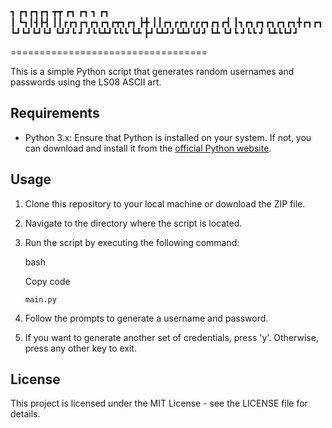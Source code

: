 
┓ ┏┓┏┓┏┓  ┳┳                ┏┓  ┏┓            ┓  ┏┓               
┃ ┗┓┃┫┣┫  ┃┃┏┏┓┏┓┏┓┏┓┏┳┓┏┓  ┣╋  ┃┃┏┓┏┏┓┏┏┏┓┏┓┏┫  ┃┓┏┓┏┓┏┓┏┓┏┓╋┏┓┏┓
┗┛┗┛┗┛┗┛  ┗┛┛┗ ┛ ┛┗┗┻┛┗┗┗   ┗┻  ┣┛┗┻┛┛┗┻┛┗┛┛ ┗┻  ┗┛┗ ┛┗┗ ┛ ┗┻┗┗┛┛ 
                                                                  

==================================

This is a simple Python script that generates random usernames and passwords using the LS08 ASCII art.

Requirements
------------

-   Python 3.x: Ensure that Python is installed on your system. If not, you can download and install it from the [official Python website](https://www.python.org/).

Usage
-----

1.  Clone this repository to your local machine or download the ZIP file.
2.  Navigate to the directory where the script is located.
3.  Run the script by executing the following command:

    bash

    Copy code

    `main.py`

4.  Follow the prompts to generate a username and password.
5.  If you want to generate another set of credentials, press 'y'. Otherwise, press any other key to exit.

License
-------

This project is licensed under the MIT License - see the LICENSE file for details.
